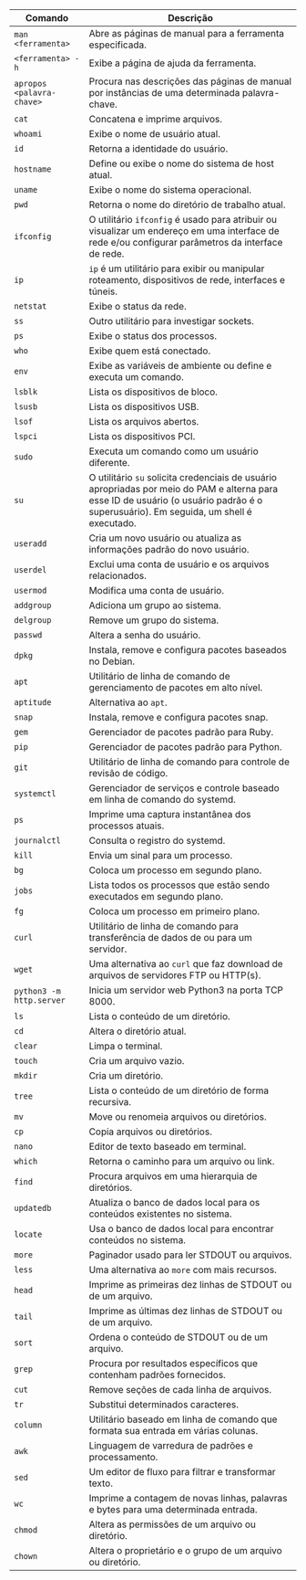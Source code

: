 
|**Comando**|**Descrição**|
|---|---|
|`man <ferramenta>`|Abre as páginas de manual para a ferramenta especificada.|
|`<ferramenta> -h`|Exibe a página de ajuda da ferramenta.|
|`apropos <palavra-chave>`|Procura nas descrições das páginas de manual por instâncias de uma determinada palavra-chave.|
|`cat`|Concatena e imprime arquivos.|
|`whoami`|Exibe o nome de usuário atual.|
|`id`|Retorna a identidade do usuário.|
|`hostname`|Define ou exibe o nome do sistema de host atual.|
|`uname`|Exibe o nome do sistema operacional.|
|`pwd`|Retorna o nome do diretório de trabalho atual.|
|`ifconfig`|O utilitário `ifconfig` é usado para atribuir ou visualizar um endereço em uma interface de rede e/ou configurar parâmetros da interface de rede.|
|`ip`|`ip` é um utilitário para exibir ou manipular roteamento, dispositivos de rede, interfaces e túneis.|
|`netstat`|Exibe o status da rede.|
|`ss`|Outro utilitário para investigar sockets.|
|`ps`|Exibe o status dos processos.|
|`who`|Exibe quem está conectado.|
|`env`|Exibe as variáveis de ambiente ou define e executa um comando.|
|`lsblk`|Lista os dispositivos de bloco.|
|`lsusb`|Lista os dispositivos USB.|
|`lsof`|Lista os arquivos abertos.|
|`lspci`|Lista os dispositivos PCI.|
|`sudo`|Executa um comando como um usuário diferente.|
|`su`|O utilitário `su` solicita credenciais de usuário apropriadas por meio do PAM e alterna para esse ID de usuário (o usuário padrão é o superusuário). Em seguida, um shell é executado.|
|`useradd`|Cria um novo usuário ou atualiza as informações padrão do novo usuário.|
|`userdel`|Exclui uma conta de usuário e os arquivos relacionados.|
|`usermod`|Modifica uma conta de usuário.|
|`addgroup`|Adiciona um grupo ao sistema.|
|`delgroup`|Remove um grupo do sistema.|
|`passwd`|Altera a senha do usuário.|
|`dpkg`|Instala, remove e configura pacotes baseados no Debian.|
|`apt`|Utilitário de linha de comando de gerenciamento de pacotes em alto nível.|
|`aptitude`|Alternativa ao `apt`.|
|`snap`|Instala, remove e configura pacotes snap.|
|`gem`|Gerenciador de pacotes padrão para Ruby.|
|`pip`|Gerenciador de pacotes padrão para Python.|
|`git`|Utilitário de linha de comando para controle de revisão de código.|
|`systemctl`|Gerenciador de serviços e controle baseado em linha de comando do systemd.|
|`ps`|Imprime uma captura instantânea dos processos atuais.|
|`journalctl`|Consulta o registro do systemd.|
|`kill`|Envia um sinal para um processo.|
|`bg`|Coloca um processo em segundo plano.|
|`jobs`|Lista todos os processos que estão sendo executados em segundo plano.|
|`fg`|Coloca um processo em primeiro plano.|
|`curl`|Utilitário de linha de comando para transferência de dados de ou para um servidor.|
|`wget`|Uma alternativa ao `curl` que faz download de arquivos de servidores FTP ou HTTP(s).|
|`python3 -m http.server`|Inicia um servidor web Python3 na porta TCP 8000.|
|`ls`|Lista o conteúdo de um diretório.|
|`cd`|Altera o diretório atual.|
|`clear`|Limpa o terminal.|
|`touch`|Cria um arquivo vazio.|
|`mkdir`|Cria um diretório.|
|`tree`|Lista o conteúdo de um diretório de forma recursiva.|
|`mv`|Move ou renomeia arquivos ou diretórios.|
|`cp`|Copia arquivos ou diretórios.|
|`nano`|Editor de texto baseado em terminal.|
|`which`|Retorna o caminho para um arquivo ou link.|
|`find`|Procura arquivos em uma hierarquia de diretórios.|
|`updatedb`|Atualiza o banco de dados local para os conteúdos existentes no sistema.|
|`locate`|Usa o banco de dados local para encontrar conteúdos no sistema.|
|`more`|Paginador usado para ler STDOUT ou arquivos.|
|`less`|Uma alternativa ao `more` com mais recursos.|
|`head`|Imprime as primeiras dez linhas de STDOUT ou de um arquivo.|
|`tail`|Imprime as últimas dez linhas de STDOUT ou de um arquivo.|
|`sort`|Ordena o conteúdo de STDOUT ou de um arquivo.|
|`grep`|Procura por resultados específicos que contenham padrões fornecidos.|
|`cut`|Remove seções de cada linha de arquivos.|
|`tr`|Substitui determinados caracteres.|
|`column`|Utilitário baseado em linha de comando que formata sua entrada em várias colunas.|
|`awk`|Linguagem de varredura de padrões e processamento.|
|`sed`|Um editor de fluxo para filtrar e transformar texto.|
|`wc`|Imprime a contagem de novas linhas, palavras e bytes para uma determinada entrada.|
|`chmod`|Altera as permissões de um arquivo ou diretório.|
|`chown`|Altera o proprietário e o grupo de um arquivo ou diretório.|